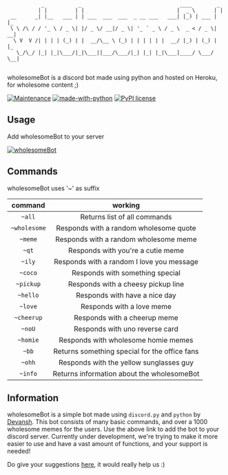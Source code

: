 ```
           _           _                                ____        _   
          | |         | |                              |  _ \      | |  
 __      _| |__   ___ | | ___  ___  ___  _ __ ___   ___| |_) | ___ | |_ 
 \ \ /\ / / '_ \ / _ \| |/ _ \/ __|/ _ \| '_ ` _ \ / _ \  _ < / _ \| __|
  \ V  V /| | | | (_) | |  __/\__ \ (_) | | | | | |  __/ |_) | (_) | |_ 
   \_/\_/ |_| |_|\___/|_|\___||___/\___/|_| |_| |_|\___|____/ \___/ \__|
                                                                        
```                                                                        

wholesomeBot is a discord bot made using python and hosted on Heroku, for wholesome content ;)

[![Maintenance](https://img.shields.io/badge/Maintained%3F-yes-green.svg)](https://GitHub.com/Devansh3712/wholesomeBot/graphs/commit-activity)
[![made-with-python](https://img.shields.io/badge/Made%20with-Python-1f425f.svg)](https://www.python.org/)
[![PyPI license](https://img.shields.io/pypi/l/ansicolortags.svg)](https://pypi.python.org/pypi/ansicolortags/)

## Usage

Add wholesomeBot to your server

[![wholesomeBot](https://img.shields.io/discord/591914197219016707.svg?label=Discord&logo=Discord&colorB=7289da&style=for-the-badge)](https://discord.com/api/oauth2/authorize?client_id=753959496937898095&permissions=8&scope=bot)

## Commands

wholesomeBot uses '~' as suffix

|    command   |                    working                    |
|:------------:|:---------------------------------------------:|
|    `~all`    |          Returns list of all commands         |
| `~wholesome` |     Responds with a random wholesome quote    |
|    `~meme`   |     Responds with a random wholesome meme     |
|     `~qt`    |       Responds with you're a cutie meme       |
|    `~ily`    |   Responds with a random I love you message   |
|    `~coco`   |        Responds with something special        |
|   `~pickup`  |       Responds with a cheesy pickup line      |
|   `~hello`   |         Responds with have a nice day         |
|    `~love`   |           Responds with a love meme           |
|  `~cheerup`  |          Responds with a cheerup meme         |
|    `~noU`    |         Responds with uno reverse card        |
|   `~homie`   |      Responds with wholesome homie memes      |
|     `~bb`    | Returns something special for the office fans |
|    `~ohh`    |    Responds with the yellow sunglasses guy    |
|    `~info`   |   Returns information about the wholesomeBot  |

## Information

wholesomeBot is a simple bot made using `discord.py` and `python` by [Devansh](https://github.com/Devansh3712). This bot consists of many basic commands, and over a 1000 wholesome memes for the users. Use the above link to add the bot to your discord server. Currently under development, we're trying to make it more easier to use and have a vast amount of functions, and your support is needed!

Do give your suggestions [here](mailto:devanshamity@gmail.com), it would really help us :)
